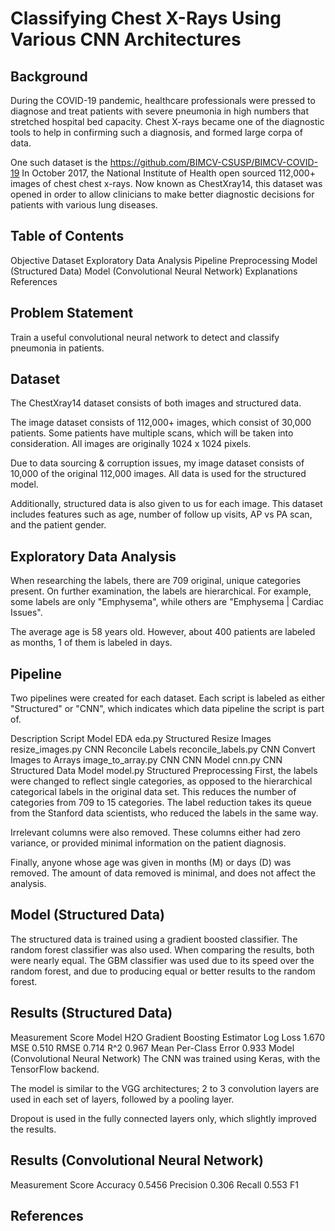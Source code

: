 # Classifying Chest X-Rays Using Various CNN Architectures

## Background
During the COVID-19 pandemic, healthcare professionals were pressed to diagnose and treat patients with severe pneumonia in high numbers that stretched hospital bed capacity. Chest X-rays became one of the diagnostic tools to help in confirming such a diagnosis, and formed large corpa of data. 

One such dataset is the
https://github.com/BIMCV-CSUSP/BIMCV-COVID-19
In October 2017, the National Institute of Health open sourced 112,000+ images of chest chest x-rays. Now known as ChestXray14, this dataset was opened in order to allow clinicians to make better diagnostic decisions for patients with various lung diseases.

## Table of Contents
Objective
Dataset
Exploratory Data Analysis
Pipeline
Preprocessing
Model (Structured Data)
Model (Convolutional Neural Network)
Explanations
References

## Problem Statement
Train a useful convolutional neural network to detect and classify pneumonia in patients.

## Dataset
The ChestXray14 dataset consists of both images and structured data.

The image dataset consists of 112,000+ images, which consist of 30,000 patients. Some patients have multiple scans, which will be taken into consideration. All images are originally 1024 x 1024 pixels.

Due to data sourcing & corruption issues, my image dataset consists of 10,000 of the original 112,000 images. All data is used for the structured model.

Additionally, structured data is also given to us for each image. This dataset includes features such as age, number of follow up visits, AP vs PA scan, and the patient gender.

## Exploratory Data Analysis
When researching the labels, there are 709 original, unique categories present. On further examination, the labels are hierarchical. For example, some labels are only "Emphysema", while others are "Emphysema | Cardiac Issues".

The average age is 58 years old. However, about 400 patients are labeled as months, 1 of them is labeled in days.

## Pipeline
Two pipelines were created for each dataset. Each script is labeled as either "Structured" or "CNN", which indicates which data pipeline the script is part of.

Description	Script	Model
EDA	eda.py	Structured
Resize Images	resize_images.py	CNN
Reconcile Labels	reconcile_labels.py	CNN
Convert Images to Arrays	image_to_array.py	CNN
CNN Model	cnn.py	CNN
Structured Data Model	model.py	Structured
Preprocessing
First, the labels were changed to reflect single categories, as opposed to the hierarchical categorical labels in the original data set. This reduces the number of categories from 709 to 15 categories. The label reduction takes its queue from the Stanford data scientists, who reduced the labels in the same way.

Irrelevant columns were also removed. These columns either had zero variance, or provided minimal information on the patient diagnosis.

Finally, anyone whose age was given in months (M) or days (D) was removed. The amount of data removed is minimal, and does not affect the analysis.

## Model (Structured Data)
The structured data is trained using a gradient boosted classifier. The random forest classifier was also used. When comparing the results, both were nearly equal. The GBM classifier was used due to its speed over the random forest, and due to producing equal or better results to the random forest.

## Results (Structured Data)
Measurement	Score
Model	H2O Gradient Boosting Estimator
Log Loss	1.670
MSE	0.510
RMSE	0.714
R^2	0.967
Mean Per-Class Error	0.933
Model (Convolutional Neural Network)
The CNN was trained using Keras, with the TensorFlow backend.

The model is similar to the VGG architectures; 2 to 3 convolution layers are used in each set of layers, followed by a pooling layer.

Dropout is used in the fully connected layers only, which slightly improved the results.

## Results (Convolutional Neural Network)
Measurement	Score
Accuracy	0.5456
Precision	0.306
Recall	0.553
F1

## References